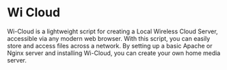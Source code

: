 # Wi Cloud

Wi-Cloud is a lightweight script for creating a Local Wireless Cloud Server, accessible via any modern web browser. With this script, you can easily store and access files across a network. By setting up a basic Apache or Nginx server and installing Wi-Cloud, you can create your own home media server.
